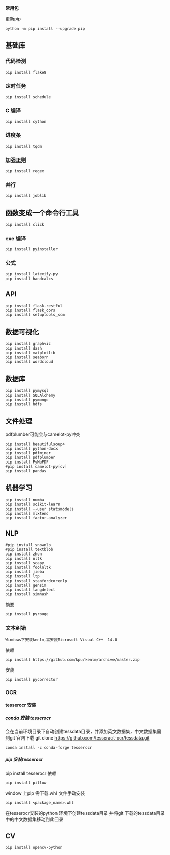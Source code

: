 **常用包**

更新pip
```
python -m pip install --upgrade pip
```

## 基础库
### 代码检测
```
pip install flake8
```
### 定时任务
```
pip install schedule
````
### C 编译
```
pip install cython
````
### 进度条
```
pip install tqdm 
```
### 加强正则
```
pip install regex
```
### 并行
```
pip install joblib
````
## 函数变成一个命令行工具
```
pip install click
```
### exe 编译
```
pip install pyinstaller 
```
### 公式
```
pip install latexify-py
pip install handcalcs
````
 
## API
```
pip install flask-restful
pip install flask_cors
pip install setuptools_scm
```

## 数据可视化
```
pip install graphviz 
pip install dash
pip install matplotlib
pip install seaborn
pip install wordcloud
```

## 数据库
```
pip install pymysql
pip install SQLAlchemy
pip install pymongo
pip install hdfs 
````

## 文件处理
pdfplumber可能会与camelot-py冲突
```
pip install beautifulsoup4
pip install python-docx
pip install pdfminer
pip install pdfplumber
pip install PyMuPDF 
#pip install camelot-py[cv]
pip install pandas
```

## 机器学习
```
pip install numba
pip install scikit-learn
pip install --user statsmodels 
pip install mlxtend
pip install factor-analyzer 
```
## NLP
```
#pip install snownlp
#pip install textblob
pip install zhon
pip install nltk
pip install scapy
pip install foolnltk
pip install jieba
pip install ltp
pip install stanfordcorenlp
pip install gensim
pip install langdetect
pip install simhash
```
摘要
```
pip install pyrouge
```
### 文本纠错
```
Windows下安装kenlm,需安装Microsoft Visual C++  14.0 
```
依赖
```
pip install https://github.com/kpu/kenlm/archive/master.zip
```
安装
```
pip install pycorrector
```
### OCR
#### tesserocr 安装
##### conda 安装 tesserocr
会在当前环境目录下自动创建tessdata目录，并添加英文数据集，中文数据集需到git 官网下载
git clone https://github.com/tesseract-ocr/tessdata.git
```
conda install -c conda-forge tesserocr
```
##### pip 安装tesserocr
pip install tesserocr
依赖
```
pip install pillow 
```
window 上pip 需下载.whl 文件手动安装
```
pip install <package_name>.whl
```
在tesserocr安装的python 环境下创建tessdata目录 并将git 下载的tessdata目录中的中文数据集移动到此目录

## CV
```
pip install opencv-python
```


